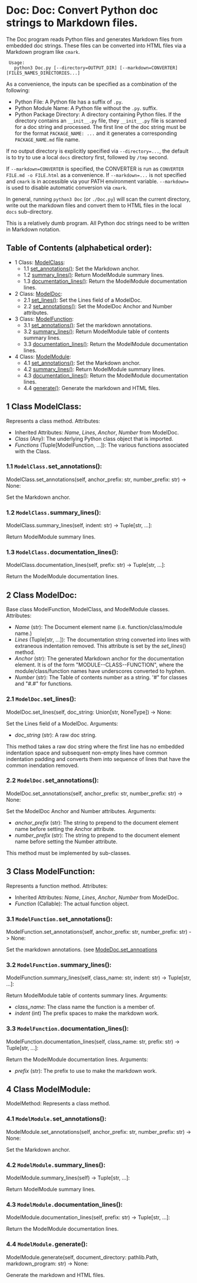 # Doc: Doc: Convert Python doc strings to Markdown files.
The Doc program reads Python files and generates Markdown files from embedded doc strings.
These files can be converted into HTML files via a Markdown program like `cmark`.

     Usage:
       python3 Doc.py [--directory=OUTPUT_DIR] [--markdown=CONVERTER] [FILES_NAMES_DIRECTORIES...]

As a convenience, the inputs can be specified as a combination of the following:
* Python File:  A Python file has a suffix of `.py`.
* Python Module Name:  A Python file without the `.py`. suffix.
* Python Package Directory: A directory containing Python files.
  If the directory contains an `__init__.py` file, they `__init__.py` file is scanned for a doc
  string and processed.  The first line of the doc string must be for the format
  `PACKAGE_NAME: ...` and it generates a corresponding `PACKAGE_NAME.md` file name.

If no output directory is explicitly specified via `--directory=...`, the default is to
try to use a local `docs` directory first, followed by `/tmp` second.

If `--markdown=CONVERTER` is specified, the CONVERTER is run as `CONVERTER FILE.md -o FILE.html`
as a convenience.  If `--markdown=...` is not specified and `cmark` is in accessible via your
PATH environment variable.  `--markdown=` is used to disable automatic conversion via `cmark`.

In general, running `python3 Doc` (or `./Doc.py`) will scan the current directory, write out
the markdown files and convert them to HTML files in the local `docs` sub-directory.

This is a relatively dumb program.  All Python doc strings need to be written in Markdown notation.

## Table of Contents (alphabetical order):

* 1 Class: [ModelClass](#doc--modelclass):
  * 1.1 [set_annotations()](#doc----set-annotations): Set the Markdown anchor.
  * 1.2 [summary_lines()](#doc----summary-lines): Return ModelModule summary lines.
  * 1.3 [documentation_lines()](#doc----documentation-lines): Return the ModelModule documentation lines.
* 2 Class: [ModelDoc](#doc--modeldoc):
  * 2.1 [set_lines()](#doc----set-lines): Set the Lines field of a ModelDoc.
  * 2.2 [set_annotations()](#doc----set-annotations): Set the ModelDoc Anchor and Number attributes.
* 3 Class: [ModelFunction](#doc--modelfunction):
  * 3.1 [set_annotations()](#doc----set-annotations): Set the markdown annotations.
  * 3.2 [summary_lines()](#doc----summary-lines): Return ModelModule table of contents summary lines.
  * 3.3 [documentation_lines()](#doc----documentation-lines): Return the ModelModule documentation lines.
* 4 Class: [ModelModule](#doc--modelmodule):
  * 4.1 [set_annotations()](#doc----set-annotations): Set the Markdown anchor.
  * 4.2 [summary_lines()](#doc----summary-lines): Return ModelModule summary lines.
  * 4.3 [documentation_lines()](#doc----documentation-lines): Return the ModelModule documentation lines.
  * 4.4 [generate()](#doc----generate): Generate the markdown and HTML files.

## <a name="doc--modelclass"></a>1 Class ModelClass:

Represents a class method.
Attributes:
*  Inherited Attributes: *Name*, *Lines*, *Anchor*, *Number* from ModelDoc.
* *Class* (Any): The underlying Python class object that is imported.
* *Functions* (Tuple[ModelFunction, ...]): The various functions associated with the Class.

### <a name="doc----set-annotations"></a>1.1 `ModelClass.`set_annotations():

ModelClass.set_annotations(self, anchor_prefix: str, number_prefix: str) -> None:

Set the Markdown anchor.

### <a name="doc----summary-lines"></a>1.2 `ModelClass.`summary_lines():

ModelClass.summary_lines(self, indent: str) -> Tuple[str, ...]:

Return ModelModule summary lines.

### <a name="doc----documentation-lines"></a>1.3 `ModelClass.`documentation_lines():

ModelClass.documentation_lines(self, prefix: str) -> Tuple[str, ...]:

Return the ModelModule documentation lines.


## <a name="doc--modeldoc"></a>2 Class ModelDoc:

Base class ModelFunction, ModelClass, and ModelModule classes.
Attributes:
* *Name* (str):
   The Document element name (i.e. function/class/module name.)
* *Lines* (Tuple[str, ...]):
   The documentation string converted into lines with extraneous indentation removed.
   This attribute is  set by the *set_lines*() method.
* *Anchor* (str):
   The generated Markdown anchor for the documentation element.
   It is of the form "MODULE--CLASS--FUNCTION", where the module/class/function names
   have underscores converted to hyphen.
* *Number* (str):
   The Table of contents number as a string.  '#" for classes and "#.#" for functions.

### <a name="doc----set-lines"></a>2.1 `ModelDoc.`set_lines():

ModelDoc.set_lines(self, doc_string: Union[str, NoneType]) -> None:

Set the Lines field of a ModelDoc.
Arguments:
* *doc_string* (str): A raw doc string.

This method takes a raw doc string where the first line has no embedded indentation
space and subsequent non-empty lines have common indentation padding and converts
them into sequence of lines that have the common inendation removed.

### <a name="doc----set-annotations"></a>2.2 `ModelDoc.`set_annotations():

ModelDoc.set_annotations(self, anchor_prefix: str, number_prefix: str) -> None:

Set the ModelDoc Anchor and Number attributes.
Arguments:
* *anchor_prefix* (str):
  The string to prepend to the document element name before setting the Anchor attribute.
* *number_prefix* (str):
  The string to prepend to the document element name before setting the Number attribute.

This method must be implemented by sub-classes.


## <a name="doc--modelfunction"></a>3 Class ModelFunction:

Represents a function method.
Attributes:
*  Inherited Attributes: *Name*, *Lines*, *Anchor*, *Number* from ModelDoc.
*  *Function* (Callable): The actual function object.

### <a name="doc----set-annotations"></a>3.1 `ModelFunction.`set_annotations():

ModelFunction.set_annotations(self, anchor_prefix: str, number_prefix: str) -> None:

Set the markdown annotations.
(see [ModeDoc.set_annoations](#Doc-ModelDoc-set_annotations)

### <a name="doc----summary-lines"></a>3.2 `ModelFunction.`summary_lines():

ModelFunction.summary_lines(self, class_name: str, indent: str) -> Tuple[str, ...]:

Return ModelModule table of contents summary lines.
Arguments:
* *class_name*: The class name the function is a member of.
* *indent* (int) The prefix spaces to make the markdown work.

### <a name="doc----documentation-lines"></a>3.3 `ModelFunction.`documentation_lines():

ModelFunction.documentation_lines(self, class_name: str, prefix: str) -> Tuple[str, ...]:

Return the ModelModule documentation lines.
Arguments:
* *prefix* (str): The prefix to use to make the markdown work.


## <a name="doc--modelmodule"></a>4 Class ModelModule:

ModelMethod: Represents a class method.

### <a name="doc----set-annotations"></a>4.1 `ModelModule.`set_annotations():

ModelModule.set_annotations(self, anchor_prefix: str, number_prefix: str) -> None:

Set the Markdown anchor.

### <a name="doc----summary-lines"></a>4.2 `ModelModule.`summary_lines():

ModelModule.summary_lines(self) -> Tuple[str, ...]:

Return ModelModule summary lines.

### <a name="doc----documentation-lines"></a>4.3 `ModelModule.`documentation_lines():

ModelModule.documentation_lines(self, prefix: str) -> Tuple[str, ...]:

Return the ModelModule documentation lines.

### <a name="doc----generate"></a>4.4 `ModelModule.`generate():

ModelModule.generate(self, document_directory: pathlib.Path, markdown_program: str) -> None:

Generate the markdown and HTML files.



